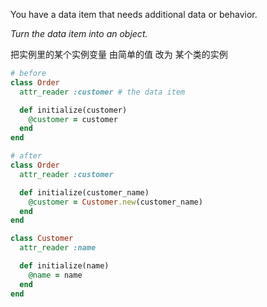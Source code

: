 You have a data item that needs additional data or behavior.

*Turn the data item into an object.*

把实例里的某个实例变量 由简单的值 改为 某个类的实例

```ruby
# before
class Order
  attr_reader :customer # the data item

  def initialize(customer)
    @customer = customer
  end
end

# after
class Order
  attr_reader :customer

  def initialize(customer_name)
    @customer = Customer.new(customer_name)
  end
end

class Customer
  attr_reader :name

  def initialize(name)
    @name = name
  end
end
```
